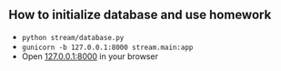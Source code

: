 
## How to initialize database and use homework

 - `python stream/database.py`
 - `gunicorn -b 127.0.0.1:8000 stream.main:app`
 - Open [127.0.0.1:8000](127.0.0.1:8000) in your browser
